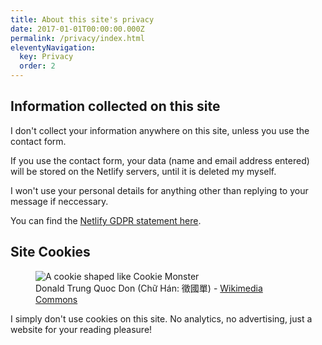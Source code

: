 ```yaml
---
title: About this site's privacy
date: 2017-01-01T00:00:00.000Z
permalink: /privacy/index.html
eleventyNavigation:
  key: Privacy
  order: 2
---
```


## Information collected on this site
I don't collect your information anywhere on this site, unless you use the contact form.

If you use the contact form, your data (name and email address entered) will be stored on the Netlify servers, until it is deleted my myself.

I won't use your personal details for anything other than replying to your message if neccessary.

You can find the [Netlify GDPR statement here](https://www.netlify.com/gdpr-ccpa).

## Site Cookies



<figure><img src="https://upload.wikimedia.org/wikipedia/commons/thumb/7/73/Cookie_Monster_cookie%2C_Winschoten_%282020%29_01.jpg/640px-Cookie_Monster_cookie%2C_Winschoten_%282020%29_01.jpg" alt="A cookie shaped like Cookie Monster" class="rounded left"><figcaption>Donald Trung Quoc Don (Chữ Hán: 徵國單) - <a href="https://commons.m.wikimedia.org/wiki/Commons:Reusing_content_outside_Wikimedia">Wikimedia Commons</a></figcaption></figure>


I simply don't use cookies on this site. No analytics, no advertising, just a website for your reading pleasure!
